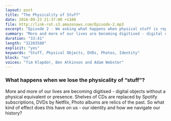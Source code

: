 ```yaml
---
layout: post
title: "The Physicality of Stuff"
date: 2016-09-23 21:37:00 +1100
file: http://link-rot.s3.amazonaws.com/Episode-2.mp3
excerpt: "Episode 2 - We asking what happens when physical stuff is replaced by the digital."
summary: "More and more of our lives are becoming digitised - digital objects without a physical equivalent or presence. What kind of effect does this have on us - our identity and how we navigate our history?"
duration: "33:41" 
length: "32283580"
explicit: "yes" 
keywords: "Stuff, Physical Objects, DVDs, Photos, Identity"
block: "no" 
voices: "Tim Klapdor, Ben Atkinson and Adam Webster"
---
```


### What happens when we lose the physicality of “stuff”?

More and more of our lives are becoming digitised - digital objects without a physical equivalent or presence. Shelves of CDs are replaced by Spotify subscriptions, DVDs by Netflix, Photo albums are relics of the past. So what kind of effect does this have on us - our identity and how we navigate our history?
